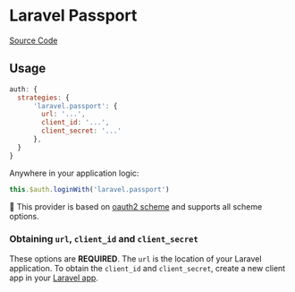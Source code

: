 # Laravel Passport

[Source Code](https://github.com/nuxt-community/auth-module/blob/dev/lib/providers/laravel.passport.js)

## Usage

```js
auth: {
  strategies: {
      'laravel.passport': {
        url: '...',
        client_id: '...',
        client_secret: '...'
      },
  }
}
```

Anywhere in your application logic:

```js
this.$auth.loginWith('laravel.passport')
```

💁 This provider is based on [oauth2 scheme](../schemes/oauth2.md) and supports all scheme options.

### Obtaining `url`, `client_id` and `client_secret`

These options are **REQUIRED**. The `url` is the location of your Laravel application. To obtain the `client_id` and `client_secret`, create a new client app in  your [Laravel app](https://laravel.com/docs/6.0/passport#managing-clients).

